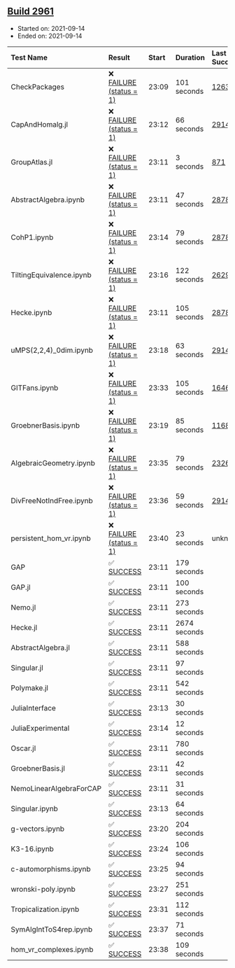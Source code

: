 ## [Build 2961](https://oscarci.mathematik.uni-kl.de/job/oscar-stable/2961/)

* Started on: 2021-09-14
* Ended on: 2021-09-14

| Test Name    | Result | Start | Duration | Last Success | First Failure |
|:-------------|:-------|:------|:---------|:-------------|:--------------|
| CheckPackages | ❌ [FAILURE (status = 1)](https://oscarci.mathematik.uni-kl.de/job/oscar-stable/2961/artifact/logs/build-2961/CheckPackages.log) | 23:09 | 101 seconds | [1263](https://oscarci.mathematik.uni-kl.de/job/oscar-stable/1263/) | [1264](https://oscarci.mathematik.uni-kl.de/job/oscar-stable/1264/) |
| CapAndHomalg.jl | ❌ [FAILURE (status = 1)](https://oscarci.mathematik.uni-kl.de/job/oscar-stable/2961/artifact/logs/build-2961/CapAndHomalg.jl.log) | 23:12 | 66 seconds | [2914](https://oscarci.mathematik.uni-kl.de/job/oscar-stable/2914/) | [2915](https://oscarci.mathematik.uni-kl.de/job/oscar-stable/2915/) |
| GroupAtlas.jl | ❌ [FAILURE (status = 1)](https://oscarci.mathematik.uni-kl.de/job/oscar-stable/2961/artifact/logs/build-2961/GroupAtlas.jl.log) | 23:11 | 3 seconds | [871](https://oscarci.mathematik.uni-kl.de/job/oscar-stable/871/) | [872](https://oscarci.mathematik.uni-kl.de/job/oscar-stable/872/) |
| AbstractAlgebra.ipynb | ❌ [FAILURE (status = 1)](https://oscarci.mathematik.uni-kl.de/job/oscar-stable/2961/artifact/logs/build-2961/AbstractAlgebra.ipynb.log) | 23:11 | 47 seconds | [2878](https://oscarci.mathematik.uni-kl.de/job/oscar-stable/2878/) | [2879](https://oscarci.mathematik.uni-kl.de/job/oscar-stable/2879/) |
| CohP1.ipynb | ❌ [FAILURE (status = 1)](https://oscarci.mathematik.uni-kl.de/job/oscar-stable/2961/artifact/logs/build-2961/CohP1.ipynb.log) | 23:14 | 79 seconds | [2878](https://oscarci.mathematik.uni-kl.de/job/oscar-stable/2878/) | [2879](https://oscarci.mathematik.uni-kl.de/job/oscar-stable/2879/) |
| TiltingEquivalence.ipynb | ❌ [FAILURE (status = 1)](https://oscarci.mathematik.uni-kl.de/job/oscar-stable/2961/artifact/logs/build-2961/TiltingEquivalence.ipynb.log) | 23:16 | 122 seconds | [2629](https://oscarci.mathematik.uni-kl.de/job/oscar-stable/2629/) | [2630](https://oscarci.mathematik.uni-kl.de/job/oscar-stable/2630/) |
| Hecke.ipynb | ❌ [FAILURE (status = 1)](https://oscarci.mathematik.uni-kl.de/job/oscar-stable/2961/artifact/logs/build-2961/Hecke.ipynb.log) | 23:11 | 105 seconds | [2878](https://oscarci.mathematik.uni-kl.de/job/oscar-stable/2878/) | [2879](https://oscarci.mathematik.uni-kl.de/job/oscar-stable/2879/) |
| uMPS(2,2,4)_0dim.ipynb | ❌ [FAILURE (status = 1)](https://oscarci.mathematik.uni-kl.de/job/oscar-stable/2961/artifact/logs/build-2961/uMPS-2-2-4-_0dim.ipynb.log) | 23:18 | 63 seconds | [2914](https://oscarci.mathematik.uni-kl.de/job/oscar-stable/2914/) | [2915](https://oscarci.mathematik.uni-kl.de/job/oscar-stable/2915/) |
| GITFans.ipynb | ❌ [FAILURE (status = 1)](https://oscarci.mathematik.uni-kl.de/job/oscar-stable/2961/artifact/logs/build-2961/GITFans.ipynb.log) | 23:33 | 105 seconds | [1646](https://oscarci.mathematik.uni-kl.de/job/oscar-stable/1646/) | [1647](https://oscarci.mathematik.uni-kl.de/job/oscar-stable/1647/) |
| GroebnerBasis.ipynb | ❌ [FAILURE (status = 1)](https://oscarci.mathematik.uni-kl.de/job/oscar-stable/2961/artifact/logs/build-2961/GroebnerBasis.ipynb.log) | 23:19 | 85 seconds | [1168](https://oscarci.mathematik.uni-kl.de/job/oscar-stable/1168/) | [1169](https://oscarci.mathematik.uni-kl.de/job/oscar-stable/1169/) |
| AlgebraicGeometry.ipynb | ❌ [FAILURE (status = 1)](https://oscarci.mathematik.uni-kl.de/job/oscar-stable/2961/artifact/logs/build-2961/AlgebraicGeometry.ipynb.log) | 23:35 | 79 seconds | [2326](https://oscarci.mathematik.uni-kl.de/job/oscar-stable/2326/) | [2327](https://oscarci.mathematik.uni-kl.de/job/oscar-stable/2327/) |
| DivFreeNotIndFree.ipynb | ❌ [FAILURE (status = 1)](https://oscarci.mathematik.uni-kl.de/job/oscar-stable/2961/artifact/logs/build-2961/DivFreeNotIndFree.ipynb.log) | 23:36 | 59 seconds | [2914](https://oscarci.mathematik.uni-kl.de/job/oscar-stable/2914/) | [2915](https://oscarci.mathematik.uni-kl.de/job/oscar-stable/2915/) |
| persistent_hom_vr.ipynb | ❌ [FAILURE (status = 1)](https://oscarci.mathematik.uni-kl.de/job/oscar-stable/2961/artifact/logs/build-2961/persistent_hom_vr.ipynb.log) | 23:40 | 23 seconds | unknown | unknown |
| GAP | ✅ [SUCCESS](https://oscarci.mathematik.uni-kl.de/job/oscar-stable/2961/artifact/logs/build-2961/GAP.log) | 23:11 | 179 seconds |  |  |
| GAP.jl | ✅ [SUCCESS](https://oscarci.mathematik.uni-kl.de/job/oscar-stable/2961/artifact/logs/build-2961/GAP.jl.log) | 23:11 | 100 seconds |  |  |
| Nemo.jl | ✅ [SUCCESS](https://oscarci.mathematik.uni-kl.de/job/oscar-stable/2961/artifact/logs/build-2961/Nemo.jl.log) | 23:11 | 273 seconds |  |  |
| Hecke.jl | ✅ [SUCCESS](https://oscarci.mathematik.uni-kl.de/job/oscar-stable/2961/artifact/logs/build-2961/Hecke.jl.log) | 23:11 | 2674 seconds |  |  |
| AbstractAlgebra.jl | ✅ [SUCCESS](https://oscarci.mathematik.uni-kl.de/job/oscar-stable/2961/artifact/logs/build-2961/AbstractAlgebra.jl.log) | 23:11 | 588 seconds |  |  |
| Singular.jl | ✅ [SUCCESS](https://oscarci.mathematik.uni-kl.de/job/oscar-stable/2961/artifact/logs/build-2961/Singular.jl.log) | 23:11 | 97 seconds |  |  |
| Polymake.jl | ✅ [SUCCESS](https://oscarci.mathematik.uni-kl.de/job/oscar-stable/2961/artifact/logs/build-2961/Polymake.jl.log) | 23:11 | 542 seconds |  |  |
| JuliaInterface | ✅ [SUCCESS](https://oscarci.mathematik.uni-kl.de/job/oscar-stable/2961/artifact/logs/build-2961/JuliaInterface.log) | 23:13 | 30 seconds |  |  |
| JuliaExperimental | ✅ [SUCCESS](https://oscarci.mathematik.uni-kl.de/job/oscar-stable/2961/artifact/logs/build-2961/JuliaExperimental.log) | 23:14 | 12 seconds |  |  |
| Oscar.jl | ✅ [SUCCESS](https://oscarci.mathematik.uni-kl.de/job/oscar-stable/2961/artifact/logs/build-2961/Oscar.jl.log) | 23:11 | 780 seconds |  |  |
| GroebnerBasis.jl | ✅ [SUCCESS](https://oscarci.mathematik.uni-kl.de/job/oscar-stable/2961/artifact/logs/build-2961/GroebnerBasis.jl.log) | 23:11 | 42 seconds |  |  |
| NemoLinearAlgebraForCAP | ✅ [SUCCESS](https://oscarci.mathematik.uni-kl.de/job/oscar-stable/2961/artifact/logs/build-2961/NemoLinearAlgebraForCAP.log) | 23:11 | 31 seconds |  |  |
| Singular.ipynb | ✅ [SUCCESS](https://oscarci.mathematik.uni-kl.de/job/oscar-stable/2961/artifact/logs/build-2961/Singular.ipynb.log) | 23:13 | 64 seconds |  |  |
| g-vectors.ipynb | ✅ [SUCCESS](https://oscarci.mathematik.uni-kl.de/job/oscar-stable/2961/artifact/logs/build-2961/g-vectors.ipynb.log) | 23:20 | 204 seconds |  |  |
| K3-16.ipynb | ✅ [SUCCESS](https://oscarci.mathematik.uni-kl.de/job/oscar-stable/2961/artifact/logs/build-2961/K3-16.ipynb.log) | 23:24 | 106 seconds |  |  |
| c-automorphisms.ipynb | ✅ [SUCCESS](https://oscarci.mathematik.uni-kl.de/job/oscar-stable/2961/artifact/logs/build-2961/c-automorphisms.ipynb.log) | 23:25 | 94 seconds |  |  |
| wronski-poly.ipynb | ✅ [SUCCESS](https://oscarci.mathematik.uni-kl.de/job/oscar-stable/2961/artifact/logs/build-2961/wronski-poly.ipynb.log) | 23:27 | 251 seconds |  |  |
| Tropicalization.ipynb | ✅ [SUCCESS](https://oscarci.mathematik.uni-kl.de/job/oscar-stable/2961/artifact/logs/build-2961/Tropicalization.ipynb.log) | 23:31 | 112 seconds |  |  |
| SymAlgIntToS4rep.ipynb | ✅ [SUCCESS](https://oscarci.mathematik.uni-kl.de/job/oscar-stable/2961/artifact/logs/build-2961/SymAlgIntToS4rep.ipynb.log) | 23:37 | 71 seconds |  |  |
| hom_vr_complexes.ipynb | ✅ [SUCCESS](https://oscarci.mathematik.uni-kl.de/job/oscar-stable/2961/artifact/logs/build-2961/hom_vr_complexes.ipynb.log) | 23:38 | 109 seconds |  |  |

